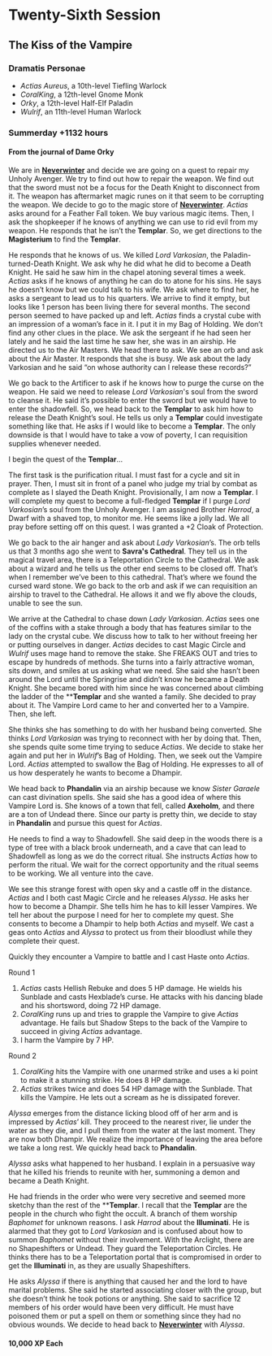 # Twenty-Sixth Session

## The Kiss of the Vampire

### Dramatis Personae

- *Actias Aureus*, a 10th-level Tiefling Warlock
- *CoralKing*, a 12th-level Gnome Monk
- *Orky*, a 12th-level Half-Elf Paladin
- *Wulrif*, an 11th-level Human Warlock

### Summerday +1132 hours

#### From the journal of Dame Orky

We are in **[Neverwinter]** and decide we are going on a quest to repair my Unholy Avenger. We try to find out how to repair the weapon. We find out that the sword must not be a focus for the Death Knight to disconnect from it. The weapon has aftermarket magic runes on it that seem to be corrupting the weapon. We decide to go to the magic store of **[Neverwinter]**. *Actias* asks around for a Feather Fall token. We buy various magic items. Then, I ask the shopkeeper if he knows of anything we can use to rid evil from my weapon. He responds that he isn’t the **Templar**. So, we get directions to the **Magisterium** to find the **Templar**.

He responds that he knows of us. We killed *Lord Varkosian*, the Paladin-turned-Death Knight. We ask why he did what he did to become a Death Knight. He said he saw him in the chapel atoning several times a week. *Actias* asks if he knows of anything he can do to atone for his sins. He says he doesn’t know but we could talk to his wife. We ask where to find her, he asks a sergeant to lead us to his quarters. We arrive to find it empty, but looks like 1 person has been living there for several months. The second person seemed to have packed up and left. *Actias* finds a crystal cube with an impression of a woman’s face in it. I put it in my Bag of Holding. We don’t find any other clues in the place. We ask the sergeant if he had seen her lately and he said the last time he saw her, she was in an airship. He directed us to the Air Masters. We head there to ask. We see an orb and ask about the Air Master. It responds that she is busy. We ask about the lady Varkosian and he said “on whose authority can I release these records?”

We go back to the Artificer to ask if he knows how to purge the curse on the weapon. He said we need to release *Lord Varkosian*'s soul from the sword to cleanse it. He said it’s possible to enter the sword but we would have to enter the shadowfell. So, we head back to the **Templar** to ask him how to release the Death Knight’s soul. He tells us only a **Templar** could investigate something like that. He asks if I would like to become a **Templar**. The only downside is that I would have to take a vow of poverty, I can requisition supplies whenever needed.

I begin the quest of the **Templar**…

The first task is the purification ritual. I must fast for a cycle and sit in prayer. Then, I must sit in front of a panel who judge my trial by combat as complete as I slayed the Death Knight. Provisionally, I am now a **Templar**. I will complete my quest to become a full-fledged **Templar** if I purge *Lord Varkosian*’s soul from the Unholy Avenger. I am assigned Brother *Harrod*, a Dwarf with a shaved top, to monitor me. He seems like a jolly lad. We all pray before setting off on this quest. I was granted a +2 Cloak of Protection.

We go back to the air hanger and ask about *Lady Varkosian*’s. The orb tells us that 3 months ago she went to **Savra's Cathedral**. They tell us in the magical travel area, there is a Teleportation Circle to the Cathedral. We ask about a wizard and he tells us the other end seems to be closed off. That’s when I remember we’ve been to this cathedral. That’s where we found the cursed ward stone. We go back to the orb and ask if we can requisition an airship to travel to the Cathedral. He allows it and we fly above the clouds, unable to see the sun.

We arrive at the Cathedral to chase down *Lady Varkosian*. *Actias* sees one of the coffins with a stake through a body that has features similar to the lady on the crystal cube. We discuss how to talk to her without freeing her or putting ourselves in danger. *Actias* decides to cast Magic Circle and *Wulrif* uses mage hand to remove the stake. She FREAKS OUT and tries to escape by hundreds of methods. She turns into a fairly attractive woman, sits down, and smiles at us asking what we need. She said she hasn’t been around the Lord until the Springrise and didn’t know he became a Death Knight. She became bored with him since he was concerned about climbing the ladder of the ****Templar** and she wanted a family. She decided to pray about it. The Vampire Lord came to her and converted her to a Vampire. Then, she left.

She thinks she has something to do with her husband being converted. She thinks *Lord Varkosian* was trying to reconnect with her by doing that. Then, she spends quite some time trying to seduce *Actias*. We decide to stake her again and put her in *Wulrif*’s Bag of Holding. Then, we seek out the Vampire Lord. *Actias* attempted to swallow the Bag of Holding. He expresses to all of us how desperately he wants to become a Dhampir.

We head back to **Phandalin** via an airship because we know *Sister Garaele* can cast divination spells. She said she has a good idea of where this Vampire Lord is. She knows of a town that fell, called **Axeholm**, and there are a ton of Undead there. Since our party is pretty thin, we decide to stay in **Phandalin** and pursue this quest for *Actias*.

He needs to find a way to Shadowfell. She said deep in the woods there is a type of tree with a black brook underneath, and a cave that can lead to Shadowfell as long as we do the correct ritual. She instructs *Actias* how to perform the ritual. We wait for the correct opportunity and the ritual seems to be working. We all venture into the cave.

We see this strange forest with open sky and a castle off in the distance. *Actias* and I both cast Magic Circle and he releases *Alyssa*. He asks her how to become a Dhampir. She tells him he has to kill lesser Vampires. We tell her about the purpose I need for her to complete my quest. She consents to become a Dhampir to help both *Actias* and myself. We cast a geas onto *Actias* and *Alyssa* to protect us from their bloodlust while they complete their quest.

Quickly they encounter a Vampire to battle and I cast Haste onto *Actias*.

Round 1

1. *Actias* casts Hellish Rebuke and does 5 HP damage. He wields his Sunblade and casts Hexblade’s curse. He attacks with his dancing blade and his shortsword, doing 72 HP damage.
2. *CoralKing* runs up and tries to grapple the Vampire to give *Actias* advantage. He fails but Shadow Steps to the back of the Vampire to succeed in giving *Actias* advantage.
3. I harm the Vampire by 7 HP.

Round 2

1. *CoralKing* hits the Vampire with one unarmed strike and uses a ki point to make it a stunning strike. He does 8 HP damage.
2. *Actias* strikes twice and does 54 HP damage with the Sunblade. That kills the Vampire. He lets out a scream as he is dissipated forever.

*Alyssa* emerges from the distance licking blood off of her arm and is impressed by *Actias*’ kill. They proceed to the nearest river, lie under the water as they die, and I pull them from the water at the last moment. They are now both Dhampir. We realize the importance of leaving the area before we take a long rest. We quickly head back to **Phandalin**.

*Alyssa* asks what happened to her husband. I explain in a persuasive way that he killed his friends to reunite with her, summoning a demon and became a Death Knight.

He had friends in the order who were very secretive and seemed more sketchy than the rest of the ****Templar**. I recall that the **Templar** are the people in the church who fight the occult. A branch of them worship *Baphomet* for unknown reasons. I ask *Harrod* about the **Illuminati**. He is alarmed that they got to *Lord Varkosian* and is confused about how to summon *Baphomet* without their involvement. With the Arclight, there are no Shapeshifters or Undead. They guard the Teleportation Circles. He thinks there has to be a Teleportation portal that is compromised in order to get the **Illuminati** in, as they are usually Shapeshifters.

He asks *Alyssa* if there is anything that caused her and the lord to have marital problems. She said he started associating closer with the group, but she doesn’t think he took potions or anything. She said to sacrifice 12 members of his order would have been very difficult. He must have poisoned them or put a spell on them or something since they had no obvious wounds. We decide to head back to **[Neverwinter]** with *Alyssa*.

#### 10,000 XP Each

[Neverwinter]: ../background/neverwinter.m
